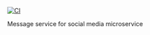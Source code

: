 [![CI](https://github.com/imhasandl/message-service/actions/workflows/ci.yml/badge.svg)](https://github.com/imhasandl/message-service/actions/workflows/ci.yml)


Message service for social media microservice
